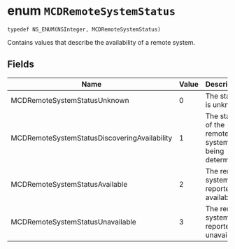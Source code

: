 # enum `MCDRemoteSystemStatus`
```
typedef NS_ENUM(NSInteger, MCDRemoteSystemStatus)
```

Contains values that describe the availability of a remote system.

## Fields

Name | Value | Description 
--------------------------------|--------------------------------|------------
MCDRemoteSystemStatusUnknown | 0 | The status is unknown.
MCDRemoteSystemStatusDiscoveringAvailability | 1 | The status of the remote system is being determined.
MCDRemoteSystemStatusAvailable | 2 | The remote system is reported as available.
MCDRemoteSystemStatusUnavailable | 3 | The remote system is reported as unavailable.